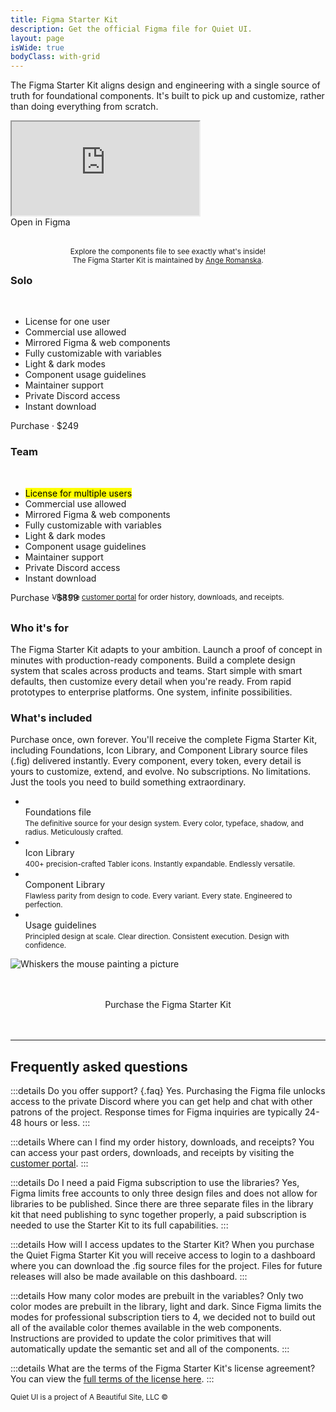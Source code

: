 ```yaml
---
title: Figma Starter Kit
description: Get the official Figma file for Quiet UI.
layout: page
isWide: true
bodyClass: with-grid
---
```


The Figma Starter Kit aligns design and engineering with a single source of truth for foundational components. It's built to pick up and customize, rather than doing everything from scratch.

<a id="figma-link" href="https://www.figma.com/design/3Uy2x2ilZrs7Ps3cMbd7by/Quiet-Components-V1.1.0?node-id=562-4430&p=f&t=vGZJBXlRedGu9qJr-0" target="_blank" data-no-external>
  <div inert>
    <iframe src="https://embed.figma.com/design/3Uy2x2ilZrs7Ps3cMbd7by/Quiet-Components-V1.1.0?node-id=566-12368&embed-host=share" allowfullscreen></iframe>
  </div>
</a>

<quiet-tooltip for="figma-link">
  Open in Figma
</quiet-tooltip>

<p style="text-align: center; text-wrap: balance; margin-block: 2rem -0.5rem;">
  <small>
    Explore the components file to see exactly what's inside! The Figma Starter Kit is maintained by <a href="https://www.linkedin.com/in/angeromanska/" class="link-disguised" data-no-external>Ange Romanska</a>.
  </small>
</p>

<div class="pricing-tiers-double">
  <div class="pricing-tier">
    <quiet-icon class="pricing-tier-icon" name="user" style="color: #7577c5;"></quiet-icon>
    <h3 data-no-anchor>Solo</h3><br>
    <ul>
      <li><quiet-icon name="check" style="color: #7db664;"></quiet-icon> License for one user</li>
      <li><quiet-icon name="check" style="color: #7db664;"></quiet-icon> Commercial use allowed</li>
      <li><quiet-icon name="check" style="color: #7db664;"></quiet-icon> Mirrored Figma &amp; web components</li>
      <li><quiet-icon name="check" style="color: #7db664;"></quiet-icon> Fully customizable with variables</li>
      <li><quiet-icon name="check" style="color: #7db664;"></quiet-icon> Light &amp; dark modes</li>
      <li><quiet-icon name="check" style="color: #7db664;"></quiet-icon> Component usage guidelines</li>
      <li><quiet-icon name="check" style="color: #7db664;"></quiet-icon> Maintainer support</li>
      <li><quiet-icon name="check" style="color: #7db664;"></quiet-icon> Private Discord access</li>
      <li><quiet-icon name="check" style="color: #7db664;"></quiet-icon> Instant download</li>
    </ul>
    <quiet-button variant="primary" pill href="https://buy.polar.sh/polar_cl_IB9AY0KWdP5MnVnpruntpoVjZN246wooCJDZq2gYiyE">
      Purchase &middot; $249
    </quiet-button>
  </div>

  <div class="pricing-tier">
    <quiet-icon class="pricing-tier-icon" name="users-group" style="color: #c5a231;"></quiet-icon>
    <h3 data-no-anchor>Team</h3><br>
    <ul>
      <li><quiet-icon name="check" style="color: #7db664;"></quiet-icon> <mark>License for multiple users</mark></li>
      <li><quiet-icon name="check" style="color: #7db664;"></quiet-icon> Commercial use allowed</li>
      <li><quiet-icon name="check" style="color: #7db664;"></quiet-icon> Mirrored Figma &amp; web components</li>
      <li><quiet-icon name="check" style="color: #7db664;"></quiet-icon> Fully customizable with variables</li>
      <li><quiet-icon name="check" style="color: #7db664;"></quiet-icon> Light &amp; dark modes</li>
      <li><quiet-icon name="check" style="color: #7db664;"></quiet-icon> Component usage guidelines</li>
      <li><quiet-icon name="check" style="color: #7db664;"></quiet-icon> Maintainer support</li>
      <li><quiet-icon name="check" style="color: #7db664;"></quiet-icon> Private Discord access</li>
      <li><quiet-icon name="check" style="color: #7db664;"></quiet-icon> Instant download</li>
    </ul>
    <quiet-button class="button-unlimited" pill href="https://buy.polar.sh/polar_cl_IB9AY0KWdP5MnVnpruntpoVjZN246wooCJDZq2gYiyE">
      Purchase &middot; $899
    </quiet-button>
  </div>  
</div>

<p style="text-align: center; text-wrap: balance; margin-block: -1rem 2rem;">
  <small>
    Visit the <a href="https://polar.sh/quietui/portal" class="link-disguised" data-no-external>customer portal</a> for order history, downloads, and receipts.
  </small>
</p>

### Who it's for

The Figma Starter Kit adapts to your ambition. Launch a proof of concept in minutes with production-ready components. Build a complete design system that scales across products and teams. Start simple with smart defaults, then customize every detail when you're ready. From rapid prototypes to enterprise platforms. One system, infinite possibilities.

### What's included

Purchase once, own forever. You'll receive the complete Figma Starter Kit, including Foundations, Icon Library, and Component Library source files (.fig) delivered instantly. Every component, every token, every detail is yours to customize, extend, and evolve. No subscriptions. No limitations. Just the tools you need to build something extraordinary.


<ul class="features-grid" aria-label="Features">
  <li>
    <quiet-icon name="palette" style="color: #c5a231;"></quiet-icon><br>
    Foundations file<br>
    <small>The definitive source for your design system. Every color, typeface, shadow, and radius. Meticulously crafted.</small>
  </li>
  <li>
    <quiet-icon name="library-photo" style="color: #58acf2;"></quiet-icon><br>
    Icon Library<br>
    <small>400+ precision-crafted Tabler icons. Instantly expandable. Endlessly versatile.</small>
  </li>
  <li>
    <quiet-icon name="blocks" style="color: #e98d61;"></quiet-icon><br>
    Component Library<br>
    <small>Flawless parity from design to code. Every variant. Every state. Engineered to perfection.</small>
  </li>
  <li>
    <quiet-icon name="building-lighthouse" style="color: #b394f4;"></quiet-icon><br>
    Usage guidelines<br>
    <small>Principled design at scale. Clear direction. Consistent execution. Design with confidence.</small>
  </li>
</ul>

<img class="whiskers-center" src="/assets/images/whiskers/with-palette.svg" alt="Whiskers the mouse painting a picture">

<div 
  style="
    display: flex; 
    gap: 1rem; 
    justify-content: center; 
    margin-block: 3rem 3rem;
  "
>
  <quiet-button variant="primary" size="lg" pill href="https://buy.polar.sh/polar_cl_IB9AY0KWdP5MnVnpruntpoVjZN246wooCJDZq2gYiyE">
    Purchase the Figma Starter Kit
  </quiet-button>
</div>

---

## Frequently asked questions

:::details Do you offer support? {.faq}
Yes. Purchasing the Figma file unlocks access to the private Discord where you can get help and chat with other patrons of the project. Response times for Figma inquiries are typically 24-48 hours or less.
:::

:::details Where can I find my order history, downloads, and receipts?
You can access your past orders, downloads, and receipts by visiting the [customer portal](https://polar.sh/quietui/portal).
:::

:::details Do I need a paid Figma subscription to use the libraries?
Yes, Figma limits free accounts to only three design files and does not allow for libraries to be published. Since there are three separate files in the library kit that need publishing to sync together properly, a paid subscription is needed to use the Starter Kit to its full capabilities.
:::

:::details How will I access updates to the Starter Kit?
When you purchase the Quiet Figma Starter Kit you will receive access to login to a dashboard where you can download the .fig source files for the project. Files for future releases will also be made available on this dashboard.
:::

:::details How many color modes are prebuilt in the variables?
Only two color modes are prebuilt in the library, light and dark. Since Figma limits the modes for professional subscription tiers to 4, we decided not to build out all of the available color themes available in the web components. Instructions are provided to update the color primitives that will automatically update the semantic set and all of the components.
:::

:::details What are the terms of the Figma Starter Kit's license agreement?
You can view the [full terms of the license here](/assets/figma/license.pdf).
:::

<small class="copyright">
  Quiet UI is a project of A&nbsp;Beautiful&nbsp;Site,&nbsp;LLC
  &copy;<quiet-date year="numeric"></quiet-date>
</small>
